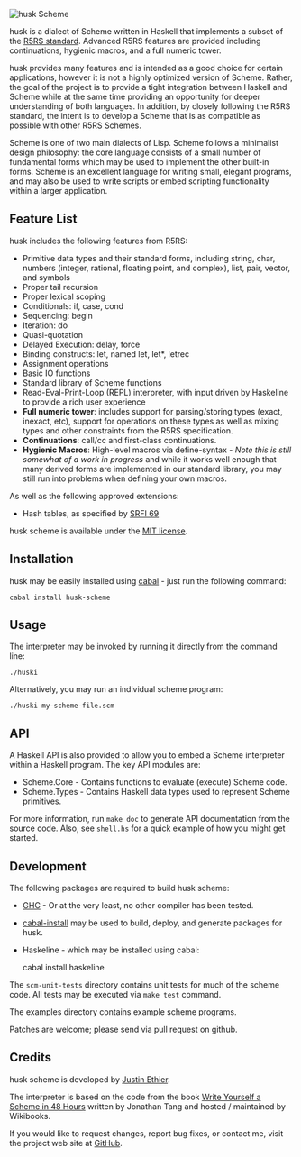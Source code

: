 ![husk Scheme](https://github.com/justinethier/husk-scheme/raw/master/docs/husk-scheme.png)

husk is a dialect of Scheme written in Haskell that implements a subset of the [R5RS standard](http://www.schemers.org/Documents/Standards/R5RS/HTML/). Advanced R5RS features are provided including continuations, hygienic  macros, and a full numeric tower.

husk provides many features and is intended as a good choice for certain applications, however it is not a highly optimized version of Scheme. Rather, the goal of the project is to provide a tight integration between Haskell and Scheme while at the same time providing an opportunity for deeper understanding of both languages. In addition, by closely following the R5RS standard, the intent is to develop a Scheme that is as compatible as possible with other R5RS Schemes.

Scheme is one of two main dialects of Lisp. Scheme follows a minimalist design philosophy: the core language consists of a small number of fundamental forms which may be used to implement the other built-in forms. Scheme is an excellent language for writing small, elegant programs, and may also be used to write scripts or embed scripting functionality within a larger application.

Feature List
------------
husk includes the following features from R5RS:

- Primitive data types and their standard forms, including string, char, numbers (integer, rational, floating point, and complex), list, pair, vector, and symbols
- Proper tail recursion
- Proper lexical scoping
- Conditionals: if, case, cond
- Sequencing: begin
- Iteration: do
- Quasi-quotation
- Delayed Execution: delay, force
- Binding constructs: let, named let, let*, letrec
- Assignment operations
- Basic IO functions
- Standard library of Scheme functions
- Read-Eval-Print-Loop (REPL) interpreter, with input driven by Haskeline to provide a rich user experience
- <b>Full numeric tower</b>: includes support for parsing/storing types (exact, inexact, etc), support for operations on these types as well as mixing types and other constraints from the R5RS specification.
- <b>Continuations</b>: call/cc and first-class continuations.
- <b>Hygienic Macros</b>: High-level macros via define-syntax - *Note this is still somewhat of a work in progress* and while it works well enough that many derived forms are implemented in our standard library, you may still run into problems when defining your own macros.

As well as the following approved extensions:

- Hash tables, as specified by [SRFI 69](http://srfi.schemers.org/srfi-69/srfi-69.html)

husk scheme is available under the [MIT license](http://www.opensource.org/licenses/mit-license.php).

Installation
------------
husk may be easily installed using [cabal](http://www.haskell.org/cabal/) - just run the following command:

    cabal install husk-scheme

Usage
-----

The interpreter may be invoked by running it directly from the command line:

    ./huski

Alternatively, you may run an individual scheme program:

    ./huski my-scheme-file.scm

API
---

A Haskell API is also provided to allow you to embed a Scheme interpreter within a Haskell program. The key API modules are:

- Scheme.Core - Contains functions to evaluate (execute) Scheme code.
- Scheme.Types - Contains Haskell data types used to represent Scheme primitives.

For more information, run `make doc` to generate API documentation from the source code. Also, see `shell.hs` for a quick example of how you might get started.

Development
-----------

The following packages are required to build husk scheme:

- [GHC](http://www.haskell.org/ghc/) - Or at the very least, no other compiler has been tested.
- [cabal-install](http://hackage.haskell.org/trac/hackage/wiki/CabalInstall) may be used to build, deploy, and generate packages for husk.
- Haskeline - which may be installed using cabal:

    cabal install haskeline

The `scm-unit-tests` directory contains unit tests for much of the scheme code. All tests may be executed via `make test` command.

The examples directory contains example scheme programs.

Patches are welcome; please send via pull request on github.

Credits
-------

husk scheme is developed by [Justin Ethier](http://github.com/justinethier).

The interpreter is based on the code from the book [Write Yourself a Scheme in 48 Hours](http://en.wikibooks.org/wiki/Write_Yourself_a_Scheme_in_48_Hours) written by Jonathan Tang and hosted / maintained by Wikibooks.

If you would like to request changes, report bug fixes, or contact me, visit the project web site at [GitHub](http://github.com/justinethier/husk-scheme).

